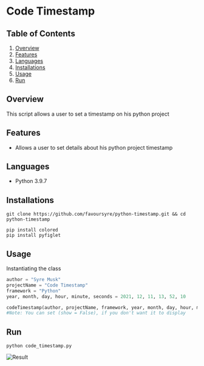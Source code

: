 # Code Timestamp

## Table of Contents

1. [Overview](#overview)
2. [Features](#features)
3. [Languages](#languages)
4. [Installations](#installations)
5. [Usage](#usage)
6. [Run](#run)

## Overview

This script allows a user to set a timestamp on his python project

## Features

- Allows a user to set details about his python project timestamp

## Languages

- Python 3.9.7

## Installations

```shell
git clone https://github.com/favoursyre/python-timestamp.git && cd python-timestamp
```

```shell
pip install colored
pip install pyfiglet
```

## Usage

Instantiating the class

```python
author = "Syre Musk"
projectName = "Code Timestamp"
framework = "Python"
year, month, day, hour, minute, seconds = 2021, 12, 11, 13, 52, 10

codeTimestamp(author, projectName, framework, year, month, day, hour, minute, seconds).display(show = True)
#Note: You can set (show = False), if you don't want it to display
```

## Run

```shell
python code_timestamp.py
```

![Result](https://drive.google.com/uc?export=download&id=1NhdSsuSHCUipPHtX8RihU0y-l4SycPJo)
